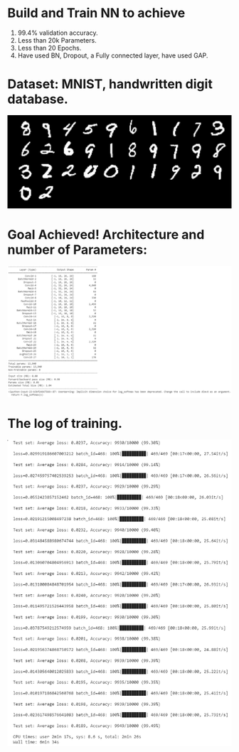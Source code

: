 # Build and Train NN to achieve
1. 99.4% validation accuracy.  
2. Less than 20k Parameters.  
3. Less than 20 Epochs.  
4. Have used BN, Dropout, a Fully connected layer, have used GAP.   

# Dataset: MNIST, handwritten digit database.  
![](images/batch32_MNIST.png)   

# Goal Achieved! Architecture and number of Parameters:  
![](images/01_architecture_and_parameters.png)  

# The log of training.  
![](images/02_training_log.png)  
